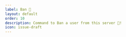 ```yaml
---
label: Ban 🔨
layout: default
order: 10
description: Command to Ban a user from this server 🔨!
icon: issue-draft
---
```

